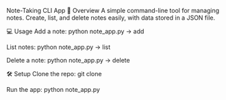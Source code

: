 Note-Taking CLI App
📝 Overview
A simple command-line tool for managing notes. Create, list, and delete notes easily, with data stored in a JSON file.

💻 Usage
Add a note:
python note_app.py → add

List notes:
python note_app.py → list

Delete a note:
python note_app.py → delete

🛠️ Setup
Clone the repo:
git clone 

Run the app:
python note_app.py
